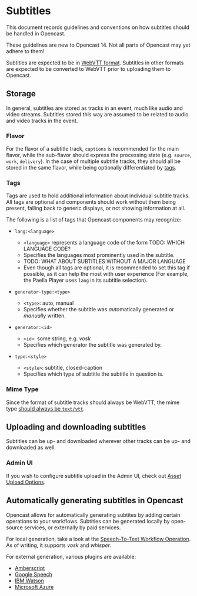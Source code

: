 Subtitles
=========

This document records guidelines and conventions on how subtitles should be handled in Opencast.

<div class=warn>
These guidelines are new to Opencast 14. Not all parts of Opencast may yet adhere to them! 
</div>

Subtitles are expected to be in [WebVTT format](https://developer.mozilla.org/en-US/docs/Web/API/WebVTT_API). Subtitles
in other formats are expected to be converted to WebVTT prior to uploading them to Opencast.

## Storage

In general, subtitles are stored as tracks in an event, much like audio and video streams. Subtitles stored this way
are assumed to be related to audio and video tracks in the event.

### Flavor

For the flavor of a subtitle track, `captions` is recommended for the main flavor, while the sub-flavor should express
the processing state (e.g. `source`, `work`, `delivery`). In the case of multiple subtitle tracks, they should all
be stored in the same flavor, while being optionally differentiated by [tags](#tags).

### Tags

Tags are used to hold additional information about individual subtitle tracks. All tags are optional and components
should work without them being present, falling back to generic displays, or not showing information at all.

The following is a list of tags that Opencast components may recognize:
- `lang:<language>`
	- `<language>` represents a language code of the form TODO: WHICH LANGUAGE CODE?
	- Specifies the languages most prominently used in the subtitle.
	- TODO: WHAT ABOUT SUBTITLES WITHOUT A MAJOR LANGUAGE
	- Even though all tags are optional, it is recommended to set this tag if possible, as it can help the most with
	  user experience (For example, the Paella Player uses `lang` in its subtitle selection).  
	  
- `generator-type:<type>`
    - `<type>`: auto, manual
    - Specifies whether the subtitle was *auto*matically generated or *manual*ly written.
    
- `generator:<id>`
    - `<id>`: some string, e.g. *vosk*
    - Specifies which generator the subtitle was generated by.
		
- `type:<style>`
    - `<style>`: subtitle, closed-caption
    - Specifies which type of subtitle the subtitle in question is.
    

### Mime Type

Since the format of subtitle tracks should always be WebVTT, the mime type
[should always be `text/vtt`](https://developer.mozilla.org/en-US/docs/Web/API/WebVTT_API#webvtt_files).

## Uploading and downloading subtitles

Subtitles can be up- and downloaded wherever other tracks can be up- and downloaded as well.

### Admin UI

If you wish to configure subtitle upload in the Admin UI, check out
[Asset Upload Options](../../configuration/admin-ui/asset-upload).


## Automatically generating subtitles in Opencast

Opencast allows for automatically generating subtites by adding certain operations to your workflows. Subtitles
can be generated locally by open-source services, or externally by paid services.

For local generation, take a look at the
[Speech-To-Text Workflow Operation](../../workflowoperationhandlers/speech-to-text-woh). As of writing, it supports
*vosk* and *whisper*.

For external generation, various plugins are available:

* [Amberscript](../transcription.modules/amberscripttranscripts)
* [Google Speech](../transcription.modules/googlespeechtranscripts)
* [IBM Watson](../transcription.modules/watsontranscripts)
* [Microsoft Azure](../transcription.modules/microsoftazuretranscripts)